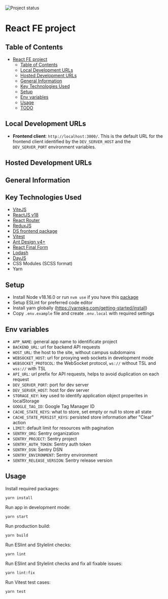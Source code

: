 ![Project status](https://img.shields.io/static/v1?label=status&message=in-progress&color=brightgreen?style=for-the-badge)

# React FE project

## Table of Contents

- [React FE project](#react-fe-project)
  - [Table of Contents](#table-of-contents)
  - [Local Development URLs](#local-development-urls)
  - [Hosted Development URLs](#hosted-development-urls)
  - [General Information](#general-information)
  - [Key Technologies Used](#key-technologies-used)
  - [Setup](#setup)
  - [Env variables](#env-variables)
  - [Usage](#usage)
  - [TODO](#todo)

## Local Development URLs

- **Frontend client**: `http://localhost:3000/`. This is the default URL for the frontend client identified by the `DEV_SERVER_HOST` and the `DEV_SERVER_PORT` environment variables.

## Hosted Development URLs

## General Information

## Key Technologies Used

- [ViteJS](https://vitejs.dev/)
- [ReactJS v18](https://reactjs.org/)
- [React Router](https://reactrouter.com/)
- [ReduxJS](https://redux.js.org/)
- [DS frontend package](https://github.com/django-stars/ds-frontend/tree/master/packages/resource)
- [Vitest](https://vitest.dev/)
- [Ant Design v4+](https://4x.ant.design/)
- [React Final Form](https://final-form.org/react)
- [Lodash](https://lodash.com/)
- [DayJS](https://day.js.org/)
- CSS Modules (SCSS format)
- Yarn

## Setup

- Install Node v18.16.0 or run `nvm use` if you have this [package](https://github.com/nvm-sh/nvm)
- Setup ESLint for preferred code editor
- Install yarn globally (https://yarnpkg.com/getting-started/install)
- Copy `.env.example` file and create `.env.local` with required settings

## Env variables

- `APP_NAME`: general app name to identificate project
- `BACKEND_URL`: url for backend API requests
- `HOST_URL`: the host to the site, without campus subdomains
- `WEBSOCKET_HOST`: url for proxying web sockets in development mode
- `WEBSOCKET_PROTOCOL`: the WebSocket protocol, `ws://` without TSL and `wss://` with TSL
- `API_URL`: url prefix for API requests, helps to avoid duplication on each request
- `DEV_SERVER_PORT`: port for dev server
- `DEV_SERVER_HOST`: host for dev server
- `STORAGE_KEY`: key used to identify application object properites in localStorage
- `GOOGLE_TAG_ID`: Google Tag Manager ID
- `CACHE_STATE_KEYS`: what to store, set empty or null to store all state
- `CACHE_STATE_PERSIST_KEYS`: persisted store information after "Clear" action
- `LIMIT`: default limit for resources with pagination
- `SENTRY_ORG`: Sentry organization
- `SENTRY_PROJECT`: Sentry project
- `SENTRY_AUTH_TOKEN`: Sentry auth token
- `SENTRY_DSN`: Sentry DSN
- `SENTRY_ENVIRONMENT`: Sentry environment
- `SENTRY_RELEASE_VERSION`: Sentry release version

## Usage

Install required packages:

`yarn install`

Run app in development mode:

`yarn start`

Run production build:

`yarn build`

Run ESlint and Stylelint checks:

`yarn lint`

Run ESlint and Stylelint checks and fix all fixable issues:

`yarn lint:fix`

Run Vitest test cases:

`yarn test`
